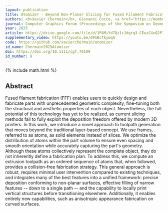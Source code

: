 ```yaml
---
layout: publication
title: Atomizer - Beyond Non-Planar Slicing for Fused Filament Fabrication
authors: <b>Xavier Chermain</b>, Giovanni Cocco, <a href="https://members.loria.fr/CZanni/">Cédric Zanni</a>, Éric Garner, Pierre-Alexandre Hugron, and <a href="https://www.antexel.com/sylefeb/research">Sylvain Lefebvre</a>
journal: Computer Graphics Forum (Proceedings of the Symposium on Geometry Processing)
year: 2025
article: https://drive.google.com/file/d/1P4MiYd7Qz1rJdqrq3-CEuzC4vQ2PIMeO/view?usp=sharing
supplementary_video: https://youtu.be/d9SBcfkywqA
code: https://github.com/xavierchermain/atomizer
id_name: Chermain2025Atomizer
doi: https://doi.org/10.1111/cgf.70189
id_number: 9
---
```

{% include math.html %}

## Abstract

Fused filament fabrication (FFF) enables users to quickly design and fabricate
parts with unprecedented geometric complexity, fine-tuning both the structural
and aesthetic properties of each object. Nevertheless, the full potential of
this technology has yet to be realized, as current slicing methods fail to fully
exploit the deposition freedom offered by modern 3D printers. In this work, we
introduce a novel approach to toolpath generation that moves beyond the
traditional layer-based concept. We use frames, referred to as atoms, as solid
elements instead of slices. We optimize the distribution of atoms within the
part volume to ensure even spacing and smooth orientation while accurately
capturing the part's geometry. Although these atoms collectively represent the
complete object, they do not inherently define a fabrication plan. To address
this, we compute an extrusion toolpath as an ordered sequence of atoms that,
when followed, provides a collision-free fabrication strategy. This general
approach is robust, requires minimal user intervention compared to existing
techniques, and integrates many of the best features into a unified framework:
precise deposition conforming to non-planar surfaces, effective filling of
narrow features -- down to a single path -- and the capability to locally print
vertical structures before transitioning elsewhere. Additionally, it enables
entirely new capabilities, such as anisotropic appearance fabrication on curved
surfaces.
